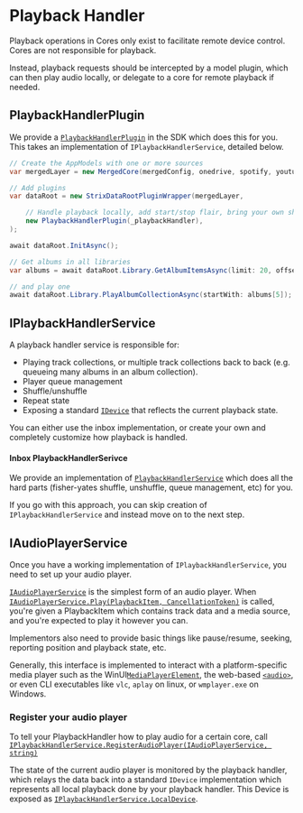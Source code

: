 # Playback Handler

Playback operations in Cores only exist to facilitate remote device control. Cores are not responsible for playback.

Instead, playback requests should be intercepted by a model plugin, which can then play audio locally, or delegate to a core for remote playback if needed.

## PlaybackHandlerPlugin

We provide a [`PlaybackHandlerPlugin`](../reference/api/StrixMusic.Sdk.Plugins.PlaybackHandler.PlaybackHandlerPlugin.html#StrixMusic_Sdk_Plugins_PlaybackHandler_PlaybackHandlerPlugin__ctor_StrixMusic_Sdk_MediaPlayback_IPlaybackHandlerService_) in the SDK which does this for you. This takes an implementation of `IPlaybackHandlerService`, detailed below.

```csharp
// Create the AppModels with one or more sources
var mergedLayer = new MergedCore(mergedConfig, onedrive, spotify, youtube, sideloaded);

// Add plugins
var dataRoot = new StrixDataRootPluginWrapper(mergedLayer,

    // Handle playback locally, add start/stop flair, bring your own shuffle logic, whatever you want.
    new PlaybackHandlerPlugin(_playbackHandler),
);

await dataRoot.InitAsync();

// Get albums in all libraries
var albums = await dataRoot.Library.GetAlbumItemsAsync(limit: 20, offset: 0).ToListAsync();

// and play one
await dataRoot.Library.PlayAlbumCollectionAsync(startWith: albums[5]);
```

## IPlaybackHandlerService

A playback handler service is responsible for:
- Playing track collections, or multiple track collections back to back (e.g. queueing many albums in an album collection).
- Player queue management
- Shuffle/unshuffle
- Repeat state
- Exposing a standard [`IDevice`](../reference/api/StrixMusic.Sdk.AppModels.IDevice.html) that reflects the current playback state.
 

You can either use the inbox implementation, or create your own and completely customize how playback is handled.

#### Inbox PlaybackHandlerSerivce

We provide an implementation of [`PlaybackHandlerService`](../reference/api/StrixMusic.Sdk.MediaPlayback.PlaybackHandlerService.html) which does all the hard parts (fisher-yates shuffle, unshuffle, queue management, etc) for you.

If you go with this approach, you can skip creation of `IPlaybackHandlerService` and instead move on to the next step.

## IAudioPlayerService
Once you have a working implementation of `IPlaybackHandlerService`, you need to set up your audio player.

[`IAudioPlayerService`](../reference/api/StrixMusic.Sdk.MediaPlayback.IAudioPlayerService.html) is the simplest form of an audio player. When [`IAudioPlayerService.Play(PlaybackItem, CancellationToken)`](../reference/api/StrixMusic.Sdk.MediaPlayback.IAudioPlayerService.html#StrixMusic_Sdk_MediaPlayback_IAudioPlayerService_Play_StrixMusic_Sdk_MediaPlayback_PlaybackItem_System_Threading_CancellationToken_) is called, you're given a PlaybackItem which contains track data and a media source, and you're expected to play it however you can.

Implementors also need to provide basic things like pause/resume, seeking, reporting position and playback state, etc. 

Generally, this interface is implemented to interact with a platform-specific media player such as the WinUI[`MediaPlayerElement`](https://docs.microsoft.com/en-us/uwp/api/Windows.UI.Xaml.Controls.MediaPlayerElement?view=winrt-22621), the web-based [`<audio>`](https://developer.mozilla.org/en-US/docs/Web/HTML/Element/audio), or even CLI executables like `vlc`, `aplay` on linux, or `wmplayer.exe` on Windows.

### Register your audio player
To tell your PlaybackHandler how to play audio for a certain core, call [`IPlaybackHandlerService.RegisterAudioPlayer(IAudioPlayerService, string)`](../reference/api/StrixMusic.Sdk.MediaPlayback.IPlaybackHandlerService.html#StrixMusic_Sdk_MediaPlayback_IPlaybackHandlerService_RegisterAudioPlayer_StrixMusic_Sdk_MediaPlayback_IAudioPlayerService_System_String_)

 The state of the current audio player is monitored by the playback handler, which relays the data back into a standard `IDevice` implementation which represents all local playback done by your playback handler. This Device is exposed as [`IPlaybackHandlerService.LocalDevice`](../reference/api/StrixMusic.Sdk.MediaPlayback.IPlaybackHandlerService.html#StrixMusic_Sdk_MediaPlayback_IPlaybackHandlerService_LocalDevice).
